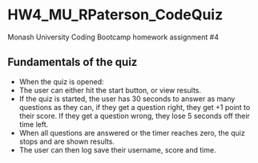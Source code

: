 # HW4_MU_RPaterson_CodeQuiz
Monash University Coding Bootcamp homework assignment #4

## Fundamentals of the quiz
- When the quiz is opened:
- The user can either hit the start button, or view results.
- If the quiz is started, the user has 30 seconds to answer as many questions as they can, if they get a question right, they get +1 point to their score. If they get a question wrong, they lose 5 seconds off their time left.
- When all questions are answered or the timer reaches zero, the quiz stops and are shown results. 
- The user can then log save their username, score and time. 
